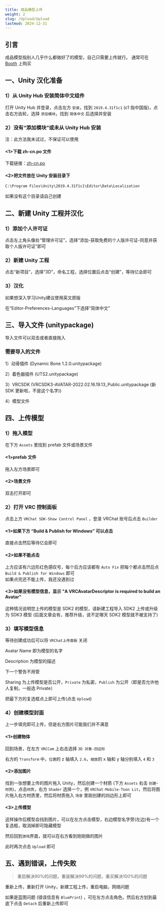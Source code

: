 ```yaml
---
title: 成品模型上传
weight: 2
slug: /Upload/Upload
lastmod: 2024-12-31
---
```


## 引言

成品模型指别人几乎什么都做好了的模型，自己只需要上传就行。
通常可在 [Booth](https://booth.pm/zh-cn) 上购买

## 一、Unity 汉化准备

### 1）从 Unity Hub 安装简体中文组件

打开 Unity Hub 并登录，点击左方 `安装`，找到 `2019.4.31f1c1` (c1 指中国版)，点击右方齿轮，选择 `添加模块`，找到 `简体中文` 后选择并安装

### 2）没有“添加模块”或未从 Unity Hub 安装

注：此方法我未试过，不保证可以使用

#### <1>下载 zh-cn.po 文件

下载链接：[zh-cn.po](https://raw.githubusercontent.com/yexca-VRChat/yexca-VRChat.github.io/main/file/zh-cn.zip)

#### <2>把文件放在 Unity 安装目录下

```markdown
C:\Program Files\Unity\2019.4.31f1c1\Editor\Data\Localization
```

如果没有这个目录请自己创建

## 二、新建 Unity 工程并汉化

### 1）添加个人许可证

点击左上角头像处“管理许可证”，选择“添加-获取免费的个人版许可证-同意并获取个人版许可证”即可

### 2）新建 Unity 工程

点击“新项目”，选择“3D”，命名工程，选择位置后点击“创建”，等待亿会即可

### 3）汉化

如果想深入学习Unity建议使用英文原版

在“Editor-Preferences-Languages”下选择“简体中文”

## 三、导入文件 (unitypackage)

导入文件可以双击或者直接拖入

### 需要导入的文件

1）动骨插件 (Dynamic Bone 1.2.0.unitypackage)

2）着色器插件 (UTS2.unitypackage)

3）VRCSDK (VRCSDK3-AVATAR-2022.02.16.19.13_Public.unitypackage (新 SDK 更新啦，不是这个名字))

4）模型文件

## 四、上传模型

### 1）拖入模型

在下方 `Assets` 里找到 prefab 文件或场景文件

#### <1>prefab 文件

拖入左方场景即可

#### <2>场景文件

双击打开即可

### 2）打开 VRC 控制面板

点击上方 `VRChat SDK-Show Control Panel` ，登录 VRChat 账号后点击 `Builder`

#### <1>如果下方 “Build & Publish for Windows” 可以点击

直接点击然后等待亿会即可

#### <2>如果不能点击

上方应该有六边形红色感叹号，每个后方应该都有 `Auto Fix` 把每个都点击然后点 `Build & Publish for Windows` 即可  
如果点完还不能上传，我还没遇到过

#### <3>如果没有模型信息，显示 "A VRCAvatarDescriptor is required to build an Avatar"

这种情况说明您上传的模型是 SDK2 的模型，请新建工程导入 SDK2 上传或升级为 SDK3 模型 (后面文章会有，推荐升级，说不定哪天 SDK2 模型就不被支持了)

### 3）填写模型信息

等待创建成功后可以将 `VRChat上传面板` 关闭

Avatar Name 即为模型的名字

Description 为模型的描述

下一个警告不用管

Sharing 为上传模型是否公开，`Private` 为私密，`Publish` 为公开（即是否允许他人复制，一般选 Private）

把最下方的复选框点上即可上传(点击 `Upload`)

### 4）创建模型封面

上一步填完即可上传，但是右方图片可能我们并不满意

#### <1>创建物体

回到场景，在左方 `VRCCam` 上右击选择 `3D 对象-四边形`

右方的 `Transform` 中，`位置`的 z 轴填入 `2.6`，`缩放`的 x 轴和 y 轴分别填入 `4` 和 `3`

#### <2>添加图片

找到一张想要上传的图片拖入 Unity，然后创建一个材质 (下方 `Assets` 右击 `创建`-`材质`)，点击`材质`，右方 `Shader` 选择一个，例 `VRChat-Mobile-Toon Lit`，然后将图片拖入右方材质里，然后将材质拖入 `场景` 里刚创建的四边形上即可

#### <3>上传模型

这样操作后模型会挡到图片，可以在左方点击模型，右边模型名字旁(左边)有一个复选框，取消掉即可隐藏模型

然后回到`游戏`界面，就可以在右方看到刚刚做的图片

此时再次点击 `Upload` 即可

## 五、遇到错误，上传失败

> 重启解决90%的问题，重装解决99%的问题，重买解决100%的问题

重新上传，重新打开 Unity，新建工程上传，重启电脑，网络问题

如果是蓝图问题 (错误信息有 `BluePrint`) ，可在左方点击角色，然后右方划到最底下点击 `Detach` 后重新上传即可
